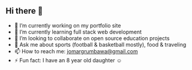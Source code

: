 ## Hi there 👋
- 🔭 I’m currently working on my portfolio site
- 🌱 I’m currently learning full stack web development
- 👯 I’m looking to collaborate on open source education projects
- 💬 Ask me about sports (football & basketball mostly), food & traveling
- 📫 How to reach me: jomargrumbawa@gmail.com
- ⚡ Fun fact: I have an 8 year old daughter ☺️

<!--
**jomargrumbawa/jomargrumbawa** is a ✨ _special_ ✨ repository because its `README.md` (this file) appears on your GitHub profile.

Here are some ideas to get you started:

- 🔭 I’m currently working on ...
- 🌱 I’m currently learning ...
- 👯 I’m looking to collaborate on ...
- 🤔 I’m looking for help with ...
- 💬 Ask me about ...
- 📫 How to reach me: ...
- 😄 Pronouns: ...
- ⚡ Fun fact: ...
-->
